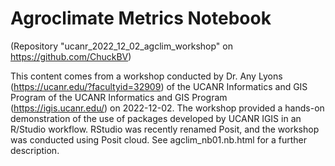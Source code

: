 # Agroclimate Metrics Notebook

(Repository "ucanr_2022_12_02_agclim_workshop" on https://github.com/ChuckBV)

This content comes from a workshop conducted by Dr. Any Lyons (https://ucanr.edu/?facultyid=32909) of the UCANR Informatics and GIS Program of the 
UCANR Informatics and GIS Program (https://igis.ucanr.edu/) on 2022-12-02. The workshop provided a hands-on demonstration of the use of packages
developed by UCANR IGIS in an R/Studio workflow. RStudio was recently renamed Posit, and the workshop was conducted using Posit cloud. See agclim_nb01.nb.html
for a further description.
